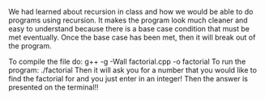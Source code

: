 We had learned about recursion in class and how we would be able to do programs using recursion. It makes the program look much cleaner and easy to understand because there is a base case condition that must be met eventually. Once the base case has been met, then it will break out of the program. 

To compile the file do: 
	g++ -g -Wall factorial.cpp -o factorial 
To run the program: 
	./factorial
Then it will ask you for a number that you would like to find the factorial for and you just enter in an integer! 
Then the answer is presented on the terminal!!